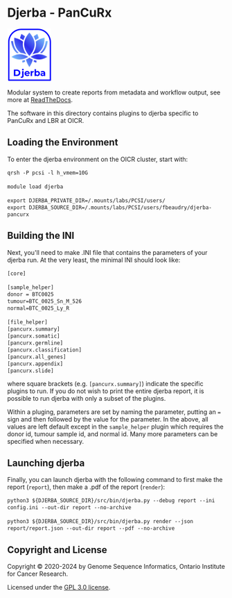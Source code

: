 # Djerba - PanCuRx

![Djerba](./doc/djerba_logo_small.png)

Modular system to create reports from metadata and workflow output, see more at [ReadTheDocs](https://djerba.readthedocs.io/en/latest/).

The software in this directory contains plugins to djerba specific to PanCuRx and LBR at OICR.

## Loading the Environment

To enter the djerba environment on the OICR cluster, start with:

```
qrsh -P pcsi -l h_vmem=10G

module load djerba

export DJERBA_PRIVATE_DIR=/.mounts/labs/PCSI/users/
export DJERBA_SOURCE_DIR=/.mounts/labs/PCSI/users/fbeaudry/djerba-pancurx 
```

## Building the INI
Next, you'll need to make .INI file that contains the parameters of your djerba run. At the very least, the minimal INI should look like:

```
[core]

[sample_helper]
donor = BTC0025
tumour=BTC_0025_Sn_M_526
normal=BTC_0025_Ly_R

[file_helper]
[pancurx.summary]
[pancurx.somatic]
[pancurx.germline]
[pancurx.classification]
[pancurx.all_genes]
[pancurx.appendix]
[pancurx.slide]
```

where square brackets (e.g. `[pancurx.summary]`) indicate the specific plugins to run. If you do not wish to print the entire djerba report, it is possible to run djerba with only a subset of the plugins. 

Within a pluging, parameters are set by naming the parameter, putting an `=` sign and then followed by the value for the parameter. In the above, all values are left default except in the `sample_helper` plugin which requires the donor id, tumour sample id, and normal id. Many more parameters can be specified when necessary.

## Launching djerba
Finally, you can launch djerba with the following command to first make the report (`report`), then make a .pdf of the report (`render`):

```
python3 ${DJERBA_SOURCE_DIR}/src/bin/djerba.py --debug report --ini config.ini --out-dir report --no-archive

python3 ${DJERBA_SOURCE_DIR}/src/bin/djerba.py render --json report/report.json --out-dir report --pdf --no-archive
```

## Copyright and License

Copyright &copy; 2020-2024 by Genome Sequence Informatics, Ontario Institute for Cancer Research.

Licensed under the [GPL 3.0 license](https://www.gnu.org/licenses/gpl-3.0.en.html).
